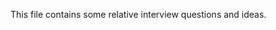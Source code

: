 This file contains some relative interview questions and ideas.
 
       
  
  
   
 
         
        
             
       
 
 
       
 
 
